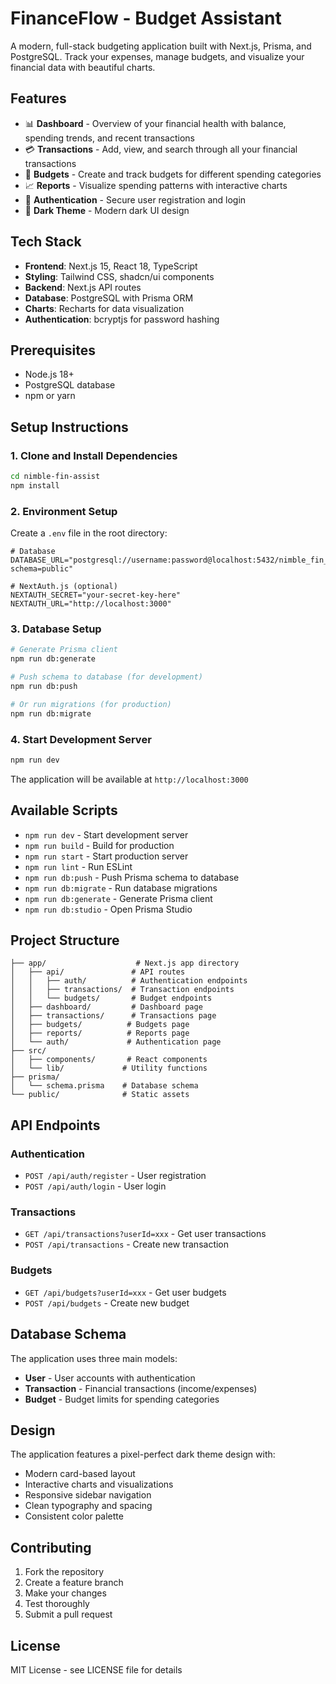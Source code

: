 # FinanceFlow - Budget Assistant

A modern, full-stack budgeting application built with Next.js, Prisma, and PostgreSQL. Track your expenses, manage budgets, and visualize your financial data with beautiful charts.

## Features

- 📊 **Dashboard** - Overview of your financial health with balance, spending trends, and recent transactions
- 💳 **Transactions** - Add, view, and search through all your financial transactions
- 🎯 **Budgets** - Create and track budgets for different spending categories
- 📈 **Reports** - Visualize spending patterns with interactive charts
- 🔐 **Authentication** - Secure user registration and login
- 🌙 **Dark Theme** - Modern dark UI design

## Tech Stack

- **Frontend**: Next.js 15, React 18, TypeScript
- **Styling**: Tailwind CSS, shadcn/ui components
- **Backend**: Next.js API routes
- **Database**: PostgreSQL with Prisma ORM
- **Charts**: Recharts for data visualization
- **Authentication**: bcryptjs for password hashing

## Prerequisites

- Node.js 18+ 
- PostgreSQL database
- npm or yarn

## Setup Instructions

### 1. Clone and Install Dependencies

```bash
cd nimble-fin-assist
npm install
```

### 2. Environment Setup

Create a `.env` file in the root directory:

```env
# Database
DATABASE_URL="postgresql://username:password@localhost:5432/nimble_fin_assist?schema=public"

# NextAuth.js (optional)
NEXTAUTH_SECRET="your-secret-key-here"
NEXTAUTH_URL="http://localhost:3000"
```

### 3. Database Setup

```bash
# Generate Prisma client
npm run db:generate

# Push schema to database (for development)
npm run db:push

# Or run migrations (for production)
npm run db:migrate
```

### 4. Start Development Server

```bash
npm run dev
```

The application will be available at `http://localhost:3000`

## Available Scripts

- `npm run dev` - Start development server
- `npm run build` - Build for production
- `npm run start` - Start production server
- `npm run lint` - Run ESLint
- `npm run db:push` - Push Prisma schema to database
- `npm run db:migrate` - Run database migrations
- `npm run db:generate` - Generate Prisma client
- `npm run db:studio` - Open Prisma Studio

## Project Structure

```
├── app/                    # Next.js app directory
│   ├── api/               # API routes
│   │   ├── auth/          # Authentication endpoints
│   │   ├── transactions/  # Transaction endpoints
│   │   └── budgets/       # Budget endpoints
│   ├── dashboard/         # Dashboard page
│   ├── transactions/      # Transactions page
│   ├── budgets/          # Budgets page
│   ├── reports/          # Reports page
│   └── auth/             # Authentication page
├── src/
│   ├── components/       # React components
│   └── lib/             # Utility functions
├── prisma/
│   └── schema.prisma    # Database schema
└── public/              # Static assets
```

## API Endpoints

### Authentication
- `POST /api/auth/register` - User registration
- `POST /api/auth/login` - User login

### Transactions
- `GET /api/transactions?userId=xxx` - Get user transactions
- `POST /api/transactions` - Create new transaction

### Budgets
- `GET /api/budgets?userId=xxx` - Get user budgets
- `POST /api/budgets` - Create new budget

## Database Schema

The application uses three main models:

- **User** - User accounts with authentication
- **Transaction** - Financial transactions (income/expenses)
- **Budget** - Budget limits for spending categories

## Design

The application features a pixel-perfect dark theme design with:
- Modern card-based layout
- Interactive charts and visualizations
- Responsive sidebar navigation
- Clean typography and spacing
- Consistent color palette

## Contributing

1. Fork the repository
2. Create a feature branch
3. Make your changes
4. Test thoroughly
5. Submit a pull request

## License

MIT License - see LICENSE file for details
